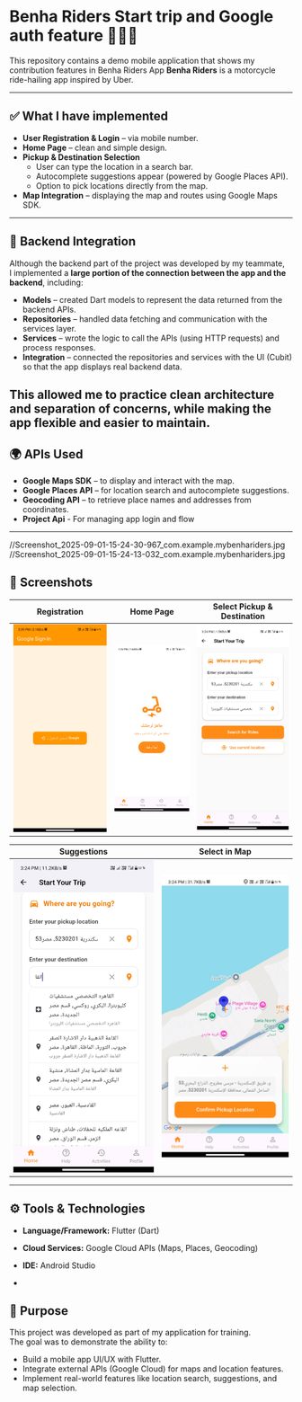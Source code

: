 # Benha Riders Start trip and Google auth feature 🚴‍♂️📍 

This repository contains a demo mobile application that shows my contribution features in Benha Riders App
**Benha Riders** is a motorcycle ride-hailing app inspired by Uber.


---

## ✅ What I have implemented

- **User Registration & Login** – via mobile number.
- **Home Page** – clean and simple design.  
- **Pickup & Destination Selection**  
  - User can type the location in a search bar.  
  - Autocomplete suggestions appear (powered by Google Places API).  
  - Option to pick locations directly from the map.  
- **Map Integration** – displaying the map and routes using Google Maps SDK.  

---
## 🔗 Backend Integration

Although the backend part of the project was developed by my teammate,  
I implemented a **large portion of the connection between the app and the backend**, including:

- **Models** – created Dart models to represent the data returned from the backend APIs.  
- **Repositories** – handled data fetching and communication with the services layer.  
- **Services** – wrote the logic to call the APIs (using HTTP requests) and process responses.  
- **Integration** – connected the repositories and services with the UI (Cubit) so that the app displays real backend data.  

This allowed me to practice **clean architecture** and separation of concerns, while making the app flexible and easier to maintain.
---

## 🌍 APIs Used
- **Google Maps SDK** – to display and interact with the map.  
- **Google Places API** – for location search and autocomplete suggestions.  
- **Geocoding API** – to retrieve place names and addresses from coordinates.
- **Project Api** - For managing app login and flow
[](Screenshot_2025-09-01-15-43-59-009_com.miui.gallery.jpg)
---
//Screenshot_2025-09-01-15-24-30-967_com.example.mybenhariders.jpg
//Screenshot_2025-09-01-15-24-13-032_com.example.mybenhariders.jpg
## 📱 Screenshots

<!-- Row 1 -->
| Registration | Home Page  | Select Pickup & Destination | 
|---------------|----------|-------------------------------|
| ![Registration](Screenshot_2025-09-01-15-39-38-459_com.example.mybenhariders.jpg) |  ![Home Page](Screenshot_2025-09-01-15-24-13-032_com.example.mybenhariders.jpg) |![Select Pickup & Destination](Screenshot_2025-09-01-15-24-49-161_com.example.mybenhariders.jpg) | 

<!-- Row 2 -->
|Suggestions |Select in Map |
|------------|--------------|
 | ![Suggestions](Screenshot_2025-09-01-15-24-45-299_com.example.mybenhariders.jpg) | ![Select in Map](Screenshot_2025-09-01-15-24-30-967_com.example.mybenhariders.jpg)|

---

## ⚙️ Tools & Technologies
- **Language/Framework:** Flutter (Dart)  
- **Cloud Services:** Google Cloud APIs (Maps, Places, Geocoding)  
- **IDE:** Android Studio  

-
## 🎯 Purpose
This project was developed as part of my application for training.  
The goal was to demonstrate the ability to:  
- Build a mobile app UI/UX with Flutter.  
- Integrate external APIs (Google Cloud) for maps and location features.  
- Implement real-world features like location search, suggestions, and map selection.
